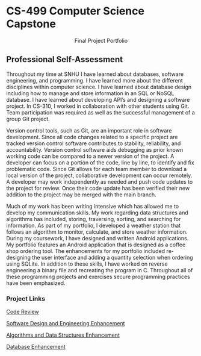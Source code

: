 # CS-499 Computer Science Capstone

<p align="center">
Final Project Portfolio
</p>


## Professional Self-Assessment

  Throughout my time at SNHU I have learned about databases, software engineering, and programming. I have learned more about the different disciplines within computer science. I have learned about database design including how to manage and store information in an SQL or NoSQL database. I have learned about developing API’s and designing a software project. In CS-310, I worked in collaboration with other students using Git. Team participation was required as well as the successful management of a group Git project.
  
  Version control tools, such as Git, are an important role in software development. Since all code changes related to a specific project are tracked version control software contributes to stability, reliability, and accountability. Version control software aids debugging as prior known working code can be compared to a newer version of the project. A developer can focus on a portion of the code, line by line, to identify and fix problematic code. Since Git allows for each team member to download a local version of the project, collaborative development can occur remotely. A developer may work independently as needed and push code updates to the project for review. Once their code update has been verified their new addition to the project may be merged with the main branch.
  
  Much of my work has been writing intensive which has allowed me to develop my communication skills. My work regarding data structures and algorithms has included, storing, traversing, sorting, and searching for information. As part of my portfolio, I developed a weather station that follows an algorithm to monitor, calculate, and store weather information. During my coursework, I have designed and written Android applications. My portfolio features an Android application that is designed as a coffee shop ordering tool. The enhancements for my portfolio included re-designing the user interface and adding a quantity selection when ordering using SQLite. In addition to these skills, I have worked on reverse engineering a binary file and recreating the program in C. Throughout all of these programming projects and exercises secure programming practices have been emphasized.
  
### Project Links
[Code Review](code-review.md)

[Software Design and Engineering Enhancement](enhancement-one.md)

[Algorithms and Data Structures Enhancement](enhancement-two.md)

[Database Enhancement](enhancement-three.md)
